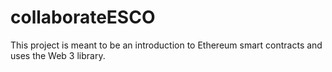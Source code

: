 # collaborateESCO

This project is meant to be an introduction to Ethereum smart contracts and uses the Web 3 library.
